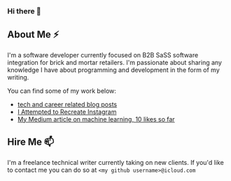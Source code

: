 ### Hi there 👋

<!--
**violetguos/violetguos** is a ✨ _special_ ✨ repository because its `README.md` (this file) appears on your GitHub profile.

Here are some ideas to get you started:

- 🔭 I’m currently working on ...
- 🌱 I’m currently learning ...
- 👯 I’m looking to collaborate on ...
- 🤔 I’m looking for help with ...
- 💬 Ask me about ...
- 📫 How to reach me: ...
- 😄 Pronouns: ...
- ⚡ Fun fact: ...
-->

## About Me ⚡
I'm a software developer currently focused on B2B SaSS software integration for brick and mortar retailers. I'm passionate about sharing any knowledge I have about programming and development in the form of my writing. 

You can find some of my work below:
- [tech and career related blog posts](https://violetguos.github.io/blog)
- [I Attempted to Recreate Instagram](https://violetguo.substack.com/p/i-attempted-to-recreate-instagram)
- [My Medium article on machine learning, 10 likes so far](https://medium.com/@violetguo/how-to-structure-your-machine-learning-code-repository-8cb81ffc1c98)


## Hire Me 📫
I'm a freelance technical writer currently taking on new clients. If you'd like to contact me you can do so at `<my github username>@icloud.com`
